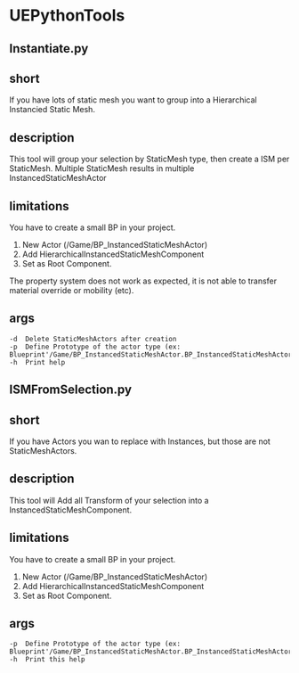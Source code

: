 # UEPythonTools

##  Instantiate.py

  short
  -----
  If you have lots of static mesh you want to group into a Hierarchical Instancied Static Mesh.
  
  description
  -------
  This tool will group your selection by StaticMesh type, then create a ISM per StaticMesh. 
  Multiple StaticMesh results in multiple InstancedStaticMeshActor
  
  limitations
  -------
  You have to create a small BP in your project. 
  1. New Actor (/Game/BP_InstancedStaticMeshActor)
  2. Add HierarchicalInstancedStaticMeshComponent
  3. Set as Root Component.

  The property system does not work as expected, it is not able to transfer material override or mobility (etc).
  
  args
  ------
	-d	Delete StaticMeshActors after creation
	-p	Define Prototype of the actor type (ex: Blueprint'/Game/BP_InstancedStaticMeshActor.BP_InstancedStaticMeshActor')
	-h	Print help

##  ISMFromSelection.py

  short
  -----
  If you have Actors you wan to replace with Instances, but those are not StaticMeshActors.
  
  description
  -------
  This tool will Add all Transform of your selection into a InstancedStaticMeshComponent. 
  
  limitations
  -------
  You have to create a small BP in your project. 
  1. New Actor (/Game/BP_InstancedStaticMeshActor)
  2. Add HierarchicalInstancedStaticMeshComponent
  3. Set as Root Component.

  args
  ------
	-p	Define Prototype of the actor type (ex: Blueprint'/Game/BP_InstancedStaticMeshActor.BP_InstancedStaticMeshActor')
	-h	Print this help

